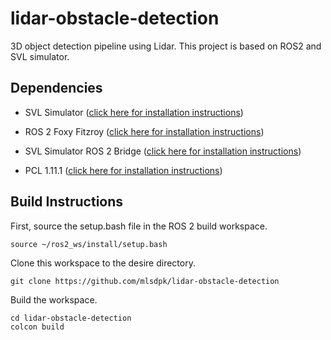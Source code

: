 # lidar-obstacle-detection

3D object detection pipeline using Lidar. This project is based on ROS2 and SVL simulator.

## Dependencies

- SVL Simulator ([click here for installation instructions](https://www.svlsimulator.com/docs/installation-guide/installing-simulator/))

- ROS 2 Foxy Fitzroy ([click here for installation instructions](https://docs.ros.org/en/foxy/Installation.html))

- SVL Simulator ROS 2 Bridge ([click here for installation instructions](https://www.svlsimulator.com/docs/system-under-test/ros2-bridge/))

- PCL 1.11.1 ([click here for installation instructions](https://pcl.readthedocs.io/projects/tutorials/en/latest/compiling_pcl_posix.html))

## Build Instructions

First, source the setup.bash file in the ROS 2 build workspace.

```
source ~/ros2_ws/install/setup.bash 
```

Clone this workspace to the desire directory.

```
git clone https://github.com/mlsdpk/lidar-obstacle-detection
```

Build the workspace.

```
cd lidar-obstacle-detection
colcon build
```